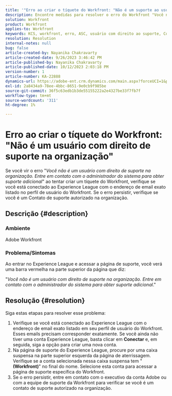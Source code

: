 ```yaml
---
title: '"Erro ao criar o tíquete do Workfront: "Não é um suporte ao usuário autorizado na organização""'
description: Encontre medidas para resolver o erro do Workfront "Você não é um usuário com direito a suporte na organização" ao criar um tíquete. Confirme o endereço de email.
solution: Workfront
product: Workfront
applies-to: Workfront
keywords: KCS, workfront, erro, ASC, usuário com direito ao suporte, Contato de suporte autorizado
resolution: Resolution
internal-notes: null
bug: false
article-created-by: Nayanika Chakravarty
article-created-date: 9/26/2023 3:46:42 PM
article-published-by: Nayanika Chakravarty
article-published-date: 10/12/2023 2:03:18 PM
version-number: 1
article-number: KA-22888
dynamics-url: https://adobe-ent.crm.dynamics.com/main.aspx?forceUCI=1&pagetype=entityrecord&etn=knowledgearticle&id=3170cadd-835c-ee11-be6f-6045bd006149
exl-id: 2a8434a9-78ee-4bbc-8651-9e0cb9f985be
source-git-commit: 36f5c63edb1b3de55155222a2e4327be33f7fb7f
workflow-type: tm+mt
source-wordcount: '311'
ht-degree: 1%

---
```


# Erro ao criar o tíquete do Workfront: &quot;Não é um usuário com direito de suporte na organização&quot;


Se você vir o erro &quot;*Você não é um usuário com direito de suporte na organização. Entre em contato com o administrador do sistema para obter suporte adicional*&quot; ao tentar criar um tíquete do Workfront, verifique se você está conectado ao Experience League com o endereço de email exato listado no perfil de usuário do Workfront. Se o erro persistir, verifique se você é um Contato de suporte autorizado na organização.

## Descrição {#description}


### Ambiente

Adobe Workfront

### Problema/Sintomas

Ao entrar no Experience League e acessar a página de suporte, você verá uma barra vermelha na parte superior da página que diz:

&quot;*Você não é um usuário com direito de suporte na organização. Entre em contato com o administrador do sistema para obter suporte adicional*.&quot;


## Resolução {#resolution}


Siga estas etapas para resolver esse problema:

1. Verifique se você está conectado ao Experience League com o endereço de email exato listado em seu perfil de usuário do Workfront. Esses emails precisam corresponder exatamente.    Se você ainda não tiver uma conta Experience League, basta clicar em <b>Conectar</b> e, em seguida, siga a opção para criar uma nova conta.
2. Na página de suporte do Experience League, procure por uma caixa suspensa na parte superior esquerda da página de aterrissagem. Verifique se a conta selecionada nessa caixa suspensa tem &quot;<b>(Workfront)</b>&quot; no final do nome. Selecione esta conta para acessar a página de suporte específica do Workfront.
3. Se o erro persistir, entre em contato com o executivo da conta Adobe ou com a equipe de suporte da Workfront para verificar se você é um contato de suporte autorizado na organização.
